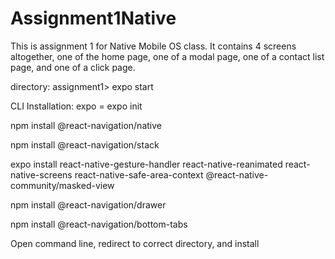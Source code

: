 ﻿# Assignment1Native

This is assignment 1 for Native Mobile OS class. It contains 4 screens altogether, one of the home page, one of a modal page, one of a contact list page, and one of a click page.

directory: assignment1> expo start

CLI Installation: 
expo = expo init

npm install @react-navigation/native

npm install @react-navigation/stack

expo install react-native-gesture-handler react-native-reanimated react-native-screens react-native-safe-area-context @react-native-community/masked-view

npm install @react-navigation/drawer

npm install @react-navigation/bottom-tabs

Open command line, redirect to correct directory, and install
